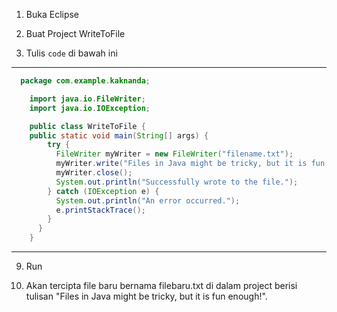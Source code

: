 1. Buka Eclipse

5. Buat Project WriteToFile

6. Tulis `code` di bawah ini

---

```java
  package com.example.kaknanda;

	import java.io.FileWriter;
	import java.io.IOException;

	public class WriteToFile {
	public static void main(String[] args) {
	    try {
	      FileWriter myWriter = new FileWriter("filename.txt");
	      myWriter.write("Files in Java might be tricky, but it is fun enough!");
	      myWriter.close();
	      System.out.println("Successfully wrote to the file.");
	    } catch (IOException e) {
	      System.out.println("An error occurred.");
	      e.printStackTrace();
	    }
	  }
	}

```
---

9. Run

10. Akan tercipta file baru bernama filebaru.txt di dalam project berisi tulisan "Files in Java might be tricky, but it is fun enough!".

